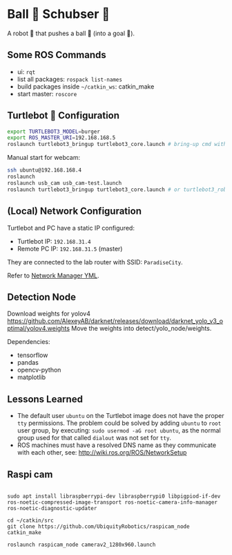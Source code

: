 # Ball 🥎 Schubser 🤖

A robot 🤖 that pushes a ball 🥎 (into a goal 🥅).

## Some ROS Commands

- ui: `rqt`
- list all packages: `rospack list-names`
- build packages inside `~/catkin_ws`: catkin_make
- start master: `roscore`

## Turtlebot 🐢 Configuration

```bash
export TURTLEBOT3_MODEL=burger
export ROS_MASTER_URI=192.168.168.5
roslaunch turtlebot3_bringup turtlebot3_core.launch # bring-up cmd without LIDAR sensor
```

Manual start for webcam:

```bash
ssh ubuntu@192.168.168.4
roslaunch
roslaunch usb_cam usb_cam-test.launch
roslaunch turtlebot3_bringup turtlebot3_core.launch # or turtlebot3_robot.launch
```

## (Local) Network Configuration

Turtlebot and PC have a static IP configured:

* Turtlebot IP: `192.168.31.4`
* Remote PC IP: `192.168.31.5` (master)

They are connected to the lab router with SSID: `ParadiseCity`.

Refer to [Network Manager YML](turtlebot/50-cloud-init.yaml).

## Detection Node

Download weights for yolov4 https://github.com/AlexeyAB/darknet/releases/download/darknet_yolo_v3_optimal/yolov4.weights
Move the weights into detect/yolo_node/weights.

Dependencies:

* tensorflow
* pandas
* opencv-python
* matplotlib

## Lessons Learned

* The default user `ubuntu` on the Turtlebot image does not have the proper `tty` permissions. The problem could be solved by adding `ubuntu` to `root` user group, by executing: `sudo usermod -aG root ubuntu`, as the normal group used for that called `dialout` was not set for `tty`.
* ROS machines must have a resolved DNS name as they communicate with each other, see: http://wiki.ros.org/ROS/NetworkSetup

## Raspi cam

```

sudo apt install libraspberrypi-dev libraspberrypi0 libpigpiod-if-dev ros-noetic-compressed-image-transport ros-noetic-camera-info-manager ros-noetic-diagnostic-updater

cd ~/catkin/src
git clone https://github.com/UbiquityRobotics/raspicam_node
catkin_make

roslaunch raspicam_node camerav2_1280x960.launch
```
